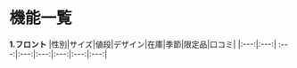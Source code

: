 #  機能一覧
**1.フロント**
 |性別|サイズ|値段|デザイン|在庫|季節|限定品|口コミ|
 |:---:|:---:| :---:|:---:|:---:|:---:|:---:|:---:|
